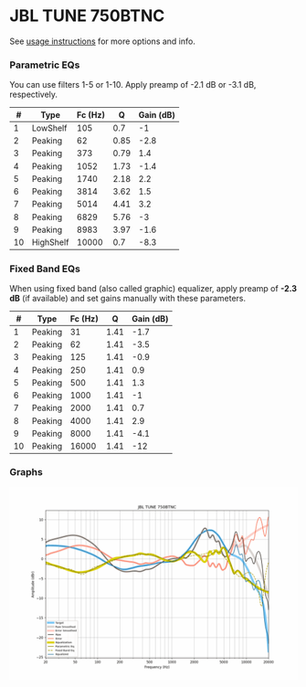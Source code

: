 # JBL TUNE 750BTNC
See [usage instructions](https://github.com/jaakkopasanen/AutoEq#usage) for more options and info.

### Parametric EQs
You can use filters 1-5 or 1-10. Apply preamp of -2.1 dB or -3.1 dB, respectively.

|   # | Type      |   Fc (Hz) |    Q |   Gain (dB) |
|-----|-----------|-----------|------|-------------|
|   1 | LowShelf  |       105 | 0.7  |        -1   |
|   2 | Peaking   |        62 | 0.85 |        -2.8 |
|   3 | Peaking   |       373 | 0.79 |         1.4 |
|   4 | Peaking   |      1052 | 1.73 |        -1.4 |
|   5 | Peaking   |      1740 | 2.18 |         2.2 |
|   6 | Peaking   |      3814 | 3.62 |         1.5 |
|   7 | Peaking   |      5014 | 4.41 |         3.2 |
|   8 | Peaking   |      6829 | 5.76 |        -3   |
|   9 | Peaking   |      8983 | 3.97 |        -1.6 |
|  10 | HighShelf |     10000 | 0.7  |        -8.3 |

### Fixed Band EQs
When using fixed band (also called graphic) equalizer, apply preamp of **-2.3 dB** (if available) and set gains manually with these parameters.

|   # | Type    |   Fc (Hz) |    Q |   Gain (dB) |
|-----|---------|-----------|------|-------------|
|   1 | Peaking |        31 | 1.41 |        -1.7 |
|   2 | Peaking |        62 | 1.41 |        -3.5 |
|   3 | Peaking |       125 | 1.41 |        -0.9 |
|   4 | Peaking |       250 | 1.41 |         0.9 |
|   5 | Peaking |       500 | 1.41 |         1.3 |
|   6 | Peaking |      1000 | 1.41 |        -1   |
|   7 | Peaking |      2000 | 1.41 |         0.7 |
|   8 | Peaking |      4000 | 1.41 |         2.9 |
|   9 | Peaking |      8000 | 1.41 |        -4.1 |
|  10 | Peaking |     16000 | 1.41 |       -12   |

### Graphs
![](./JBL%20TUNE%20750BTNC.png)
